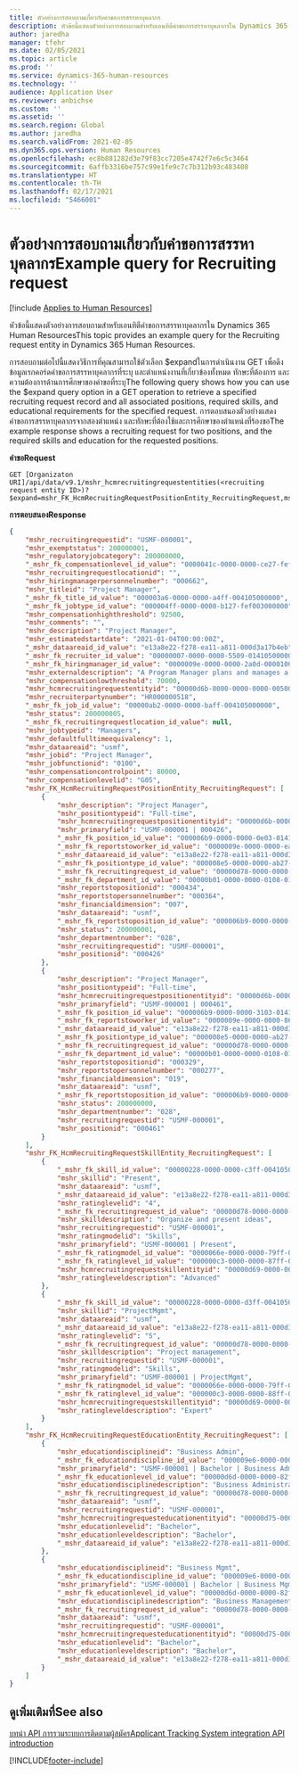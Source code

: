 ```yaml
---
title: ตัวอย่างการสอบถามเกี่ยวกับคำขอการสรรหาบุคลากร
description: หัวข้อนี้แสดงตัวอย่างการสอบถามสำหรับเอนทิตีคำขอการสรรหาบุคลากรใน Dynamics 365 Human Resources
author: jaredha
manager: tfehr
ms.date: 02/05/2021
ms.topic: article
ms.prod: ''
ms.service: dynamics-365-human-resources
ms.technology: ''
audience: Application User
ms.reviewer: anbichse
ms.custom: ''
ms.assetid: ''
ms.search.region: Global
ms.author: jaredha
ms.search.validFrom: 2021-02-05
ms.dyn365.ops.version: Human Resources
ms.openlocfilehash: ec8b881282d3e79f83cc7205e4742f7e6c5c3464
ms.sourcegitcommit: 6affb3316be757c99e1fe9c7c7b312b93c483408
ms.translationtype: HT
ms.contentlocale: th-TH
ms.lasthandoff: 02/17/2021
ms.locfileid: "5466001"
---
```

# <a name="example-query-for-recruiting-request"></a><span data-ttu-id="f9899-103">ตัวอย่างการสอบถามเกี่ยวกับคำขอการสรรหาบุคลากร</span><span class="sxs-lookup"><span data-stu-id="f9899-103">Example query for Recruiting request</span></span>

[!include [Applies to Human Resources](../includes/applies-to-hr.md)]

<span data-ttu-id="f9899-104">หัวข้อนี้แสดงตัวอย่างการสอบถามสำหรับเอนทิตีคำขอการสรรหาบุคลากรใน Dynamics 365 Human Resources</span><span class="sxs-lookup"><span data-stu-id="f9899-104">This topic provides an example query for the Recruiting request entity in Dynamics 365 Human Resources.</span></span>

<span data-ttu-id="f9899-105">การสอบถามต่อไปนี้แสดงวิธีการที่คุณสามารถใช้ตัวเลือก $expandในการดําเนินงาน GET เพื่อดึงข้อมูลเรกคอร์ดคำขอการสรรหาบุคลากรที่ระบุ และตําแหน่งงานที่เกี่ยวข้องทั้งหมด ทักษะที่ต้องการ และความต้องการด้านการศึกษาของคำขอที่ระบุ</span><span class="sxs-lookup"><span data-stu-id="f9899-105">The following query shows how you can use the $expand query option in a GET operation to retrieve a specified recruiting request record and all associated positions, required skills, and educational requirements for the specified request.</span></span> <span data-ttu-id="f9899-106">การตอบสนองตัวอย่างแสดงคำขอการสรรหาบุคลากรจากสองตําแหน่ง และทักษะที่ต้องใช้และการศึกษาของตําแหน่งที่ร้องขอ</span><span class="sxs-lookup"><span data-stu-id="f9899-106">The example response shows a recruiting request for two positions, and the required skills and education for the requested positions.</span></span>

<span data-ttu-id="f9899-107">**คำขอ**</span><span class="sxs-lookup"><span data-stu-id="f9899-107">**Request**</span></span>

```http
GET [Organizaton URI]/api/data/v9.1/mshr_hcmrecruitingrequestentities(<recruiting request entity ID>)?$expand=mshr_FK_HcmRecruitingRequestPositionEntity_RecruitingRequest,mshr_FK_HcmRecruitingRequestSkillEntity_RecruitingRequest,mshr_FK_HcmRecruitingRequestEducationEntity_RecruitingRequest
```

<span data-ttu-id="f9899-108">**การตอบสนอง**</span><span class="sxs-lookup"><span data-stu-id="f9899-108">**Response**</span></span>

```json
{
    "mshr_recruitingrequestid": "USMF-000001",
    "mshr_exemptstatus": 200000001,
    "mshr_regulatoryjobcategory": 200000000,
    "_mshr_fk_compensationlevel_id_value": "0000041c-0000-0000-ce27-fef003000000",
    "mshr_recruitingrequestlocationid": "",
    "mshr_hiringmanagerpersonnelnumber": "000662",
    "mshr_titleid": "Project Manager",
    "_mshr_fk_title_id_value": "000003a6-0000-0000-a4ff-004105000000",
    "_mshr_fk_jobtype_id_value": "000004ff-0000-0000-b127-fef003000000",
    "mshr_compensationhighthreshold": 92500,
    "mshr_comments": "",
    "mshr_description": "Project Manager",
    "mshr_estimatedstartdate": "2021-01-04T00:00:00Z",
    "_mshr_dataareaid_id_value": "e13a8e22-f278-ea11-a811-000d3a17b4eb",
    "_mshr_fk_recruiter_id_value": "00000007-0000-0000-5509-014105000000",
    "_mshr_fk_hiringmanager_id_value": "0000009e-0000-0000-2a0d-000010000000",
    "mshr_externaldescription": "A Program Manager plans and manages a program’s strategy and main objectives and assesses its impact in our organization.",
    "mshr_compensationlowthreshold": 70000,
    "mshr_hcmrecruitingrequestentityid": "00000d6b-0000-0000-0000-005001000000",
    "mshr_recruiterpartynumber": "HR000000518",
    "_mshr_fk_job_id_value": "00000ab2-0000-0000-baff-004105000000",
    "mshr_status": 200000005,
    "_mshr_fk_recruitingrequestlocation_id_value": null,
    "mshr_jobtypeid": "Managers",
    "mshr_defaultfulltimeequivalency": 1,
    "mshr_dataareaid": "usmf",
    "mshr_jobid": "Project Manager",
    "mshr_jobfunctionid": "0100",
    "mshr_compensationcontrolpoint": 80000,
    "mshr_compensationlevelid": "G05",
    "mshr_FK_HcmRecruitingRequestPositionEntity_RecruitingRequest": [
        {
            "mshr_description": "Project Manager",
            "mshr_positiontypeid": "Full-time",
            "mshr_hcmrecruitingrequestpositionentityid": "00000d6b-0000-0000-ee02-005001000000",
            "mshr_primaryfield": "USMF-000001 | 000426",
            "_mshr_fk_position_id_value": "000006b9-0000-0000-0e03-014105000000",
            "_mshr_fk_reportstoworker_id_value": "0000009e-0000-0000-ea01-014105000000",
            "_mshr_dataareaid_id_value": "e13a8e22-f278-ea11-a811-000d3a17b4eb",
            "_mshr_fk_positiontype_id_value": "000008e5-0000-0000-ab27-fef003000000",
            "_mshr_fk_recruitingrequest_id_value": "00000d78-0000-0000-0000-005001000000",
            "_mshr_fk_department_id_value": "00000b01-0000-0000-0108-014105000000",
            "mshr_reportstopositionid": "000434",
            "mshr_reportstopersonnelnumber": "000364",
            "mshr_financialdimension": "007",
            "mshr_dataareaid": "usmf",
            "_mshr_fk_reportstoposition_id_value": "000006b9-0000-0000-1603-014105000000",
            "mshr_status": 200000001,
            "mshr_departmentnumber": "028",
            "mshr_recruitingrequestid": "USMF-000001",
            "mshr_positionid": "000426"
        },
        {
            "mshr_description": "Project Manager",
            "mshr_positiontypeid": "Full-time",
            "mshr_hcmrecruitingrequestpositionentityid": "00000d6b-0000-0000-0000-005001000000",
            "mshr_primaryfield": "USMF-000001 | 000461",
            "_mshr_fk_position_id_value": "000006b9-0000-0000-3103-014105000000",
            "_mshr_fk_reportstoworker_id_value": "0000009e-0000-0000-8601-014105000000",
            "_mshr_dataareaid_id_value": "e13a8e22-f278-ea11-a811-000d3a17b4eb",
            "_mshr_fk_positiontype_id_value": "000008e5-0000-0000-ab27-fef003000000",
            "_mshr_fk_recruitingrequest_id_value": "00000d78-0000-0000-0000-005001000000",
            "_mshr_fk_department_id_value": "00000b01-0000-0000-0108-014105000000",
            "mshr_reportstopositionid": "000329",
            "mshr_reportstopersonnelnumber": "000277",
            "mshr_financialdimension": "019",
            "mshr_dataareaid": "usmf",
            "_mshr_fk_reportstoposition_id_value": "000006b9-0000-0000-1401-014105000000",
            "mshr_status": 200000000,
            "mshr_departmentnumber": "028",
            "mshr_recruitingrequestid": "USMF-000001",
            "mshr_positionid": "000461"
        }
    ],
    "mshr_FK_HcmRecruitingRequestSkillEntity_RecruitingRequest": [
        {
            "_mshr_fk_skill_id_value": "00000228-0000-0000-c3ff-004105000000",
            "mshr_skillid": "Present",
            "mshr_dataareaid": "usmf",
            "_mshr_dataareaid_id_value": "e13a8e22-f278-ea11-a811-000d3a17b4eb",
            "mshr_ratinglevelid": "4",
            "_mshr_fk_recruitingrequest_id_value": "00000d78-0000-0000-0000-005001000000",
            "mshr_skilldescription": "Organize and present ideas",
            "mshr_recruitingrequestid": "USMF-000001",
            "mshr_ratingmodelid": "Skills",
            "mshr_primaryfield": "USMF-000001 | Present",
            "_mshr_fk_ratingmodel_id_value": "0000066e-0000-0000-79ff-004105000000",
            "_mshr_fk_ratinglevel_id_value": "000000c3-0000-0000-87ff-004105000000",
            "mshr_hcmrecruitingrequestskillentityid": "00000d69-0000-0000-0000-005001000000",
            "mshr_ratingleveldescription": "Advanced"
        },
        {
            "_mshr_fk_skill_id_value": "00000228-0000-0000-d3ff-004105000000",
            "mshr_skillid": "ProjectMgmt",
            "mshr_dataareaid": "usmf",
            "_mshr_dataareaid_id_value": "e13a8e22-f278-ea11-a811-000d3a17b4eb",
            "mshr_ratinglevelid": "5",
            "_mshr_fk_recruitingrequest_id_value": "00000d78-0000-0000-0000-005001000000",
            "mshr_skilldescription": "Project management",
            "mshr_recruitingrequestid": "USMF-000001",
            "mshr_ratingmodelid": "Skills",
            "mshr_primaryfield": "USMF-000001 | ProjectMgmt",
            "_mshr_fk_ratingmodel_id_value": "0000066e-0000-0000-79ff-004105000000",
            "_mshr_fk_ratinglevel_id_value": "000000c3-0000-0000-88ff-004105000000",
            "mshr_hcmrecruitingrequestskillentityid": "00000d69-0000-0000-0300-005001000000",
            "mshr_ratingleveldescription": "Expert"
        }
    ],
    "mshr_FK_HcmRecruitingRequestEducationEntity_RecruitingRequest": [
        {
            "mshr_educationdisciplineid": "Business Admin",
            "_mshr_fk_educationdiscipline_id_value": "000009e6-0000-0000-9eff-004105000000",
            "mshr_primaryfield": "USMF-000001 | Bachelor | Business Admin",
            "_mshr_fk_educationlevel_id_value": "00000d6d-0000-0000-82ff-004105000000",
            "mshr_educationdisciplinedescription": "Business Administration",
            "_mshr_fk_recruitingrequest_id_value": "00000d78-0000-0000-0000-005001000000",
            "mshr_dataareaid": "usmf",
            "mshr_recruitingrequestid": "USMF-000001",
            "mshr_hcmrecruitingrequesteducationentityid": "00000d75-0000-0000-ef02-005001000000",
            "mshr_educationlevelid": "Bachelor",
            "mshr_educationleveldescription": "Bachelor",
            "_mshr_dataareaid_id_value": "e13a8e22-f278-ea11-a811-000d3a17b4eb"
        },
        {
            "mshr_educationdisciplineid": "Business Mgmt",
            "_mshr_fk_educationdiscipline_id_value": "000009e6-0000-0000-9dff-004105000000",
            "mshr_primaryfield": "USMF-000001 | Bachelor | Business Mgmt",
            "_mshr_fk_educationlevel_id_value": "00000d6d-0000-0000-82ff-004105000000",
            "mshr_educationdisciplinedescription": "Business Management",
            "_mshr_fk_recruitingrequest_id_value": "00000d78-0000-0000-0000-005001000000",
            "mshr_dataareaid": "usmf",
            "mshr_recruitingrequestid": "USMF-000001",
            "mshr_hcmrecruitingrequesteducationentityid": "00000d75-0000-0000-0000-005001000000",
            "mshr_educationlevelid": "Bachelor",
            "mshr_educationleveldescription": "Bachelor",
            "_mshr_dataareaid_id_value": "e13a8e22-f278-ea11-a811-000d3a17b4eb"
        }
    ]
}
```

## <a name="see-also"></a><span data-ttu-id="f9899-109">ดูเพิ่มเติมที่</span><span class="sxs-lookup"><span data-stu-id="f9899-109">See also</span></span>

[<span data-ttu-id="f9899-110">บทนํา API การรวมระบบการติดตามผู้สมัคร</span><span class="sxs-lookup"><span data-stu-id="f9899-110">Applicant Tracking System integration API introduction</span></span>](hr-admin-integration-ats-api-introduction.md)<br>

[!INCLUDE[footer-include](../includes/footer-banner.md)]